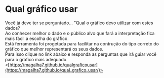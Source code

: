 # Qual gráfico usar

Você já deve ter se perguntado... "Qual o gráfico devo utilizar com estes dados? <br/>
Ao conhecer melhor o dado e o público alvo que fará a interpretação fica mais fácil a escolha do gráfico. <br/>
Está ferramenta foi progetada para facilitar na contrução do tipo correto do gráfico que melhor representará os seus dados. <br/>
Para isso clique no link abaixo e responda as perguntas que irá guiar você para o gráfico mais adequado. <br/>
<[https://magalha7.github.io/qualgraficousar](https://magalha7.github.io/qual_grafico_usar/)>
